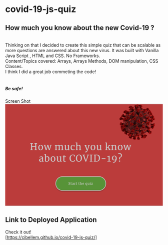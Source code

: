 # covid-19-js-quiz

<h2> How much you know about the new Covid-19 ? </h2> <br>
Thinking on that I decided to create this simple quiz that can be scalable as more questions are answered about this new virus.
It was built with Vanilla Java Script , HTML and CSS. No Frameworks. <br>
Content/Topics covered: Arrays, Arrays Methods, DOM manipulation, CSS Classes.<br>
I think I did a great job commeting the code! 
<br> <br>

<h5>Be safe!</h5>

Screen Shot
![App](./assets/css/app.png) <br>


<h2> Link to Deployed Application </h2>

Check it out!  
[https://cibellem.github.io/covid-19-js-quiz/]

